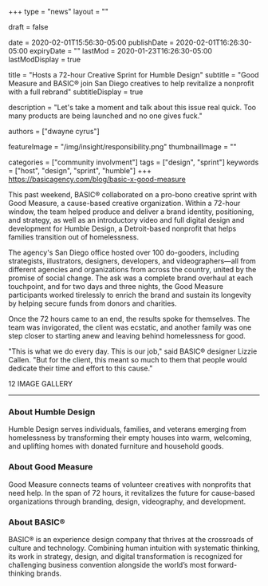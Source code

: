 +++
type = "news"
layout = ""

draft = false

date = 2020-02-01T15:56:30-05:00
publishDate = 2020-02-01T16:26:30-05:00
expiryDate = ""
lastMod = 2020-01-23T16:26:30-05:00
lastModDisplay = true

title = "Hosts a 72-hour Creative Sprint for Humble Design"
subtitle = "Good Measure and BASIC® join San Diego creatives to help revitalize a nonprofit with a full rebrand"
subtitleDisplay = true

description = "Let's take a moment and talk about this issue real quick. Too many products are being launched and no one gives fuck."

authors = ["dwayne cyrus"]

featureImage = "/img/insight/responsibility.png"
thumbnailImage = ""

categories = ["community involvment"]
tags = ["design", "sprint"]
keywords = ["host", "design", "sprint", "humble"]
+++
https://basicagency.com/blog/basic-x-good-measure

This past weekend, BASIC® collaborated on a pro-bono creative sprint with Good Measure, a cause-based creative organization. Within a 72-hour window, the team helped produce and deliver a brand identity, positioning, and strategy, as well as an introductory video and full digital design and development for Humble Design, a Detroit-based nonprofit that helps families transition out of homelessness.

The agency's San Diego office hosted over 100 do-gooders, including strategists, illustrators, designers, developers, and videographers—all from different agencies and organizations from across the country, united by the promise of social change. The ask was a complete brand overhaul at each touchpoint, and for two days and three nights, the Good Measure participants worked tirelessly to enrich the brand and sustain its longevity by helping secure funds from donors and charities.

Once the 72 hours came to an end, the results spoke for themselves. The team was invigorated, the client was ecstatic, and another family was one step closer to starting anew and leaving behind homelessness for good.

"This is what we do every day. This is our job," said BASIC® designer Lizzie Callen. "But for the client, this meant so much to them that people would dedicate their time and effort to this cause."

12 IMAGE GALLERY

---

### About Humble Design

Humble Design serves individuals, families, and veterans emerging from homelessness by transforming their empty houses into warm, welcoming, and uplifting homes with donated furniture and household goods.

### About Good Measure

Good Measure connects teams of volunteer creatives with nonprofits that need help. In the span of 72 hours, it revitalizes the future for cause-based organizations through branding, design, videography, and development.

### About BASIC®

BASIC® is an experience design company that thrives at the crossroads of culture and technology. Combining human intuition with systematic thinking, its work in strategy, design, and digital transformation is recognized for challenging business convention alongside the world’s most forward-thinking brands.
